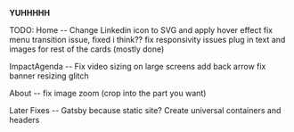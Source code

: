 **YUHHHHH**

TODO:
Home -- Change Linkedin icon to SVG and apply hover effect
        fix menu transition issue, fixed i think??
        fix responsivity issues
        plug in text and images for rest of the cards (mostly done)

ImpactAgenda -- Fix video sizing on large screens
                add back arrow
                fix banner resizing glitch

About -- fix image zoom (crop into the part you want)



Later Fixes -- Gatsby because static site?
               Create universal containers and headers